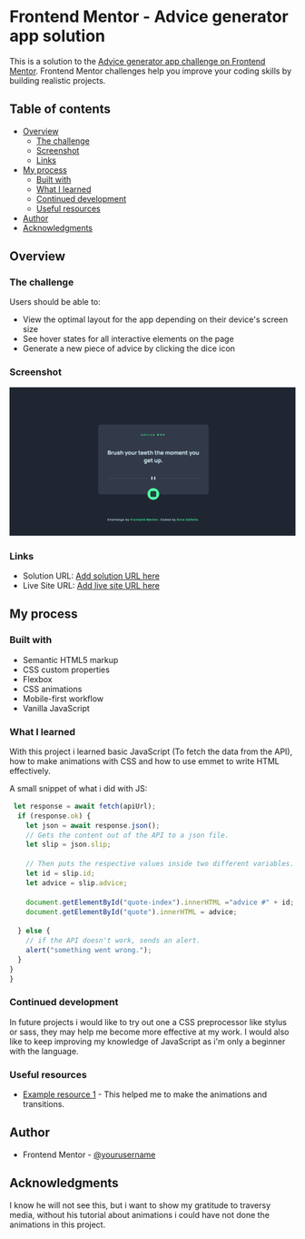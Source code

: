 # Frontend Mentor - Advice generator app solution

This is a solution to the [Advice generator app challenge on Frontend Mentor](https://www.frontendmentor.io/challenges/advice-generator-app-QdUG-13db). Frontend Mentor challenges help you improve your coding skills by building realistic projects.

## Table of contents

- [Overview](#overview)
  - [The challenge](#the-challenge)
  - [Screenshot](#screenshot)
  - [Links](#links)
- [My process](#my-process)
  - [Built with](#built-with)
  - [What I learned](#what-i-learned)
  - [Continued development](#continued-development)
  - [Useful resources](#useful-resources)
- [Author](#author)
- [Acknowledgments](#acknowledgments)


## Overview

### The challenge

Users should be able to:

- View the optimal layout for the app depending on their device's screen size
- See hover states for all interactive elements on the page
- Generate a new piece of advice by clicking the dice icon

### Screenshot

![](images\screenshot.png)


### Links

- Solution URL: [Add solution URL here](https://github.com/EnzoDev10/advice-generator/tree/main)
- Live Site URL: [Add live site URL here](https://enzodev10.github.io/advice-generator/)

## My process

### Built with

- Semantic HTML5 markup
- CSS custom properties
- Flexbox
- CSS animations
- Mobile-first workflow
- Vanilla JavaScript


### What I learned

With this project i learned basic JavaScript (To fetch the data from the API), how to make animations with CSS and how to use  emmet to write HTML effectively.

A small snippet of what i did with JS:

```js
 let response = await fetch(apiUrl);
  if (response.ok) {
    let json = await response.json();
    // Gets the content out of the API to a json file.
    let slip = json.slip;

    // Then puts the respective values inside two different variables.
    let id = slip.id;
    let advice = slip.advice;

    document.getElementById("quote-index").innerHTML ="advice #" + id;
    document.getElementById("quote").innerHTML = advice;

  } else {
    // if the API doesn't work, sends an alert.
    alert("something went wrong.");
  }
}
}
```

### Continued development

In future projects i would like to try out one a CSS preprocessor like stylus or sass, they may help me become more effective at my work. I would also like to keep improving my knowledge of JavaScript as i'm only a beginner with the language.

### Useful resources

- [Example resource 1](https://youtu.be/zHUpx90NerM?si=PJNOAITKkac2V5sd) - This helped me to make the animations and transitions.

## Author

- Frontend Mentor - [@yourusername](https://www.frontendmentor.io/profile/EnzoDev10)


## Acknowledgments

I know he will not see this, but i want to show my gratitude to traversy media, without his tutorial about animations i could have not done the animations in this project.
